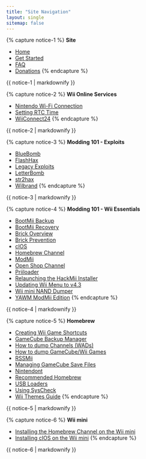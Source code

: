 ```yaml
---
title: "Site Navigation"
layout: single
sitemap: false
---
```


{% capture notice-1 %}
**Site**
+ [Home](/)
+ [Get Started](get-started)
+ [FAQ](faq)
+ [Donations](donations)
{% endcapture %}
<div class="notice--info">{{ notice-1 | markdownify }}</div>

{% capture notice-2 %}
**Wii Online Services**
+ [Nintendo Wi-Fi Connection](wiimmfi)
+ [Setting RTC Time](wiiconnect24#updating-rtc-clock)
+ [WiiConnect24](wiiconnect24)
{% endcapture %}
<div class="notice--primary">{{ notice-2 | markdownify }}</div>

{% capture notice-3 %}
**Modding 101 - Exploits**
+ [BlueBomb](bluebomb)
+ [FlashHax](flashhax)
+ [Legacy Exploits](legacy-exploits)
+ [LetterBomb](letterbomb)
+ [str2hax](str2hax)
+ [Wilbrand](wilbrand)
{% endcapture %}
<div class="notice--primary">{{ notice-3 | markdownify }}</div>

{% capture notice-4 %}
**Modding 101 - Wii Essentials**
+ [BootMii Backup](bootmii)
+ [BootMii Recovery](bootmiirecover)
+ [Brick Overview](bricks)
+ [Brick Prevention](bricks#brick-prevention)
+ [cIOS](cios)
+ [Homebrew Channel](hbc)
+ [ModMii](modmii)
+ [Open Shop Channel](osc)
+ [Priiloader](priiloader)
+ [Relaunching the HackMii Installer](hackmii)
+ [Updating Wii Menu to v4.3](update)
+ [Wii mini NAND Dumper](wnd-mini)
+ [YAWM ModMii Edition](yawmme)
{% endcapture %}
<div class="notice--primary">{{ notice-4 | markdownify }}</div>

{% capture notice-5 %}
**Homebrew**
+ [Creating Wii Game Shortcuts](wiigsc)
+ [GameCube Backup Manager](gcbackupmanager)
+ [How to dump Channels (WADs)](dump-wads)
+ [How to dump GameCube/Wii Games](dump-games)
+ [RSSMii](rssmii)
+ [Managing GameCube Save Files](gcsaves)
+ [Nintendont](nintendont)
+ [Recommended Homebrew](recommended-homebrew)
+ [USB Loaders](wii-loaders)
+ [Using SysCheck](syscheck)
+ [Wii Themes Guide](themes)
{% endcapture %}
<div class="notice--primary">{{ notice-5 | markdownify }}</div>

{% capture notice-6 %}
**Wii mini**
+ [Installing the Homebrew Channel on the Wii mini](hbc-mini)
+ [Installing cIOS on the Wii mini](cios-mini)
{% endcapture %}
<div class="notice--primary">{{ notice-6 | markdownify }}</div>
